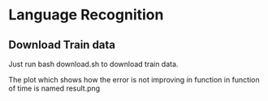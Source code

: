 # Language Recognition

## Download Train data
Just run bash download.sh to download train data.

The plot which shows how the error is not improving in function in function of time is named result.png
